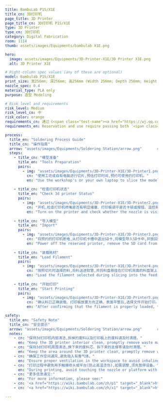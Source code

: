 ```yaml
---
title: BambuLab P1S/X1E
title_cn: 3D打印机
page_title: 3D Printer
page_title_cn: 3D打印机 P1S/X1E
type: 3D Printer
type_cn: 3D打印机
category: Digital Fabrication
room: 1114
thumb: assets/images/Equipments/bambulab X1E.png

hero:
  image: assets/images/Equipments/3D-Printer-X1E/3D Printer X1E.png
  alt: 3D Printer X1E

# Right-column spec values (any of these are optional)
model: Bambulab P1S/X1E
print_size: 宽256mm; 深256mm; 高256mm (Width 256mm; Depth 256mm; Height 256mm)
nozzle_spec: 0.4
material_type: PLA only
purpose: 造型 Modeling

# Risk level and requirements
risk_level: Medium
risk_level_cn: 中
risk_color: orange
requirements_cn: 通过《<span class="test-name"><a href="https://wj.qq.com/s2/24256008/b1f0/" target="_blank" rel="noopener noreferrer">实验室安全</a></span>》及《<span class="test-name"><a href="https://wj.qq.com/s2/24292904/08qh/" target="_blank" rel="noopener noreferrer">3D打印机使用</a></span>》测试后预约使用。
requirements_en: Reservation and use require passing both '<span class="test-name"><a href="https://wj.qq.com/s2/24345990/8ktr/" target="_blank" rel="noopener noreferrer">Laboratory Safety test</a></span>' and '<span class="test-name"><a href="https://wj.qq.com/s2/24354646/wx6o/" target="_blank" rel="noopener noreferrer">3D Printer Operation test</a></span>'.

process:
  title_en: "Soldering Process Guide"
  title_cn: "操作指南"
  arrow: "assets/images/Equipments/Soldering Station/arrow.png"       # arrow image
  steps:
    - title_cn: "模型准备"
      title_en: "Tools Preparation"
      pairs:
        - img: "assets/images/Equipments/3D-Printer-X1E/3D-Printer1.png"
          cn: "使用工坊或自有电脑进行切片,预估打印时间,预约可使用的打印机。"
          en: "Use the workshop's or your own laptop to slice the model, estimate the printing time, and reserve an available 3dprinter."
    
    - title_cn: "检查打印机状态"
      title_en: "Check 3d printer Status"
      pairs:
        - img: "assets/images/Equipments/3D-Printer-X1E/3D-Printer2.png"
          cn: "开机,检查打印机喷嘴是否有明显堵塞、打印板调平是否卡顿或报错、温控系统是否报错等。如有以上情况请及时反馈并更换打印机。"
          en: "Turn on the printer and check whether the nozzle is visibly clogged, whether the print bed leveling encounters resistance or errors, and whether the temperature control system reports any errors. If any of the above issues occur, please report them promptly and switch to another printer."
    
    - title_cn: "导入模型"
      title_en: "Import"
      pairs:
        - img: "assets/images/Equipments/3D-Printer-X1E/3D-Printer3.png"
          cn: "将预约的打印机断电,从打印机卡槽中退出SD卡,将模型导入SD卡中,并放回SD卡至打印机后开机。"
          en: "Power off the reserved printer, remove the SD card from the slot, copy the model file to the SD card, reinsert it into the printer, and then power the printer back on."
    
    - title_cn: "装载耗材"
      title_en: "Load Filament"
      pairs:
        - img: "assets/images/Equipments/3D-Printer-X1E/3D-Printer4.png"
          cn: "按照切片时选择的料,将料送进软管,并将料盘悬挂在打印机背面的料盘架上,在打印机面板上选择Feeding-Load装载。如使用AMS则将料盘放置在AMS架上并将料插入料盘前方的料嘴里(AMS检测到料后会自动整理料),并在AMS面板上选择对应的料,点击进料"
          en: "Load the filament selected during slicing into the feeding tube and place the spool onto the filament holder at the back of the printer. On the printer panel, choose Feeding → Load to load the filament. If using AMS, place the spool onto the AMS rack, insert the filament into the inlet at the front of the AMS (the AMS will automatically manage the filament once detected), select the corresponding filament on the AMS panel, and click Load."
    
    - title_cn: "开始打印"
      title_en: "Start Printing"
      pairs:
        - img: "assets/images/Equipments/3D-Printer-X1E/3D-Printer5.png"
          cn: "确认料已正确装载、打印板放置方向正确、表面平整后,选择文件开始打印。<span class='red-brace'>在打印机成功打印前3-5层后方可离开。</span>"
          en: "After confirming that the filament is properly loaded, the build plate is placed in the correct orientation, and the surface is flat, select the file and start printing. <span class='red-brace'>Do not leave until the printer has successfully printed the first 3-5 layers.</span>"

safety:
  title_en: "Safety Note"
  title_cn: "安全提示"
  arrow: "assets/images/Equipments/Soldering Station/arrow.png"       # arrow image
  notes:
    - cn: "保持3d打印机内部清洁,拆掉的废料以及打印板上的废料请及时清理。"
      en: "Keep the 3D printer interior clean, promptly remove waste materials and debris from the print bed."
    - cn: "保持3d打印机周围清洁,换下来的废料芯、拆下来的支撑等请及时清理。"
      en: "Keep the area around the 3D printer clean, promptly remove waste filament cores and removed supports."
    - cn: "确保工作空间通风,避免吸入有害气体。"
      en: "Ensure proper ventilation in the workspace to avoid inhaling harmful fumes."
    - cn: "打印过程中避免用手触摸喷头或平台(防止高温烫伤),如需调整,须先暂停设备。"
      en: "During printing, avoid touching the nozzle or platform with your hands (to prevent high-temperature burns). If adjustments are needed, the equipment must be paused first."
    - cn: "更多信息请见:"
      en: "For more information, please see:"
    - cn: '<a href="https://wiki.bambulab.com/zh/p1" target="_blank">https://wiki.bambulab.com/zh/p1</a>'
    - cn: '<a href="https://wiki.bambulab.com/zh/x1" target="_blank">https://wiki.bambulab.com/zh/x1</a>'

---
```

